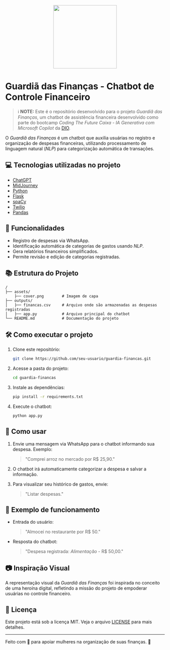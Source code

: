 <p align="center">
<img 
    src="./assets/cover.png"
    width="200"  
/>
</p>

# Guardiã das Finanças - Chatbot de Controle Financeiro

> ℹ️ **NOTE:** Este é o repositório desenvolvido para o projeto *Guardiã das Finanças*, um chatbot de assistência financeira desenvolvido como parte do bootcamp *Coding The Future Caixa - IA Generativa com Microsoft Copilot* da [DIO](https://www.dio.me/bootcamp/coding-the-future-ia-generativa-microsoft-copilot).

O *Guardiã das Finanças* é um chatbot que auxilia usuárias no registro e organização de despesas financeiras, utilizando processamento de linguagem natural (*NLP*) para categorização automática de transações.

## 💻 Tecnologias utilizadas no projeto

- [ChatGPT](https://openai.com/index/chatgpt/)
- [MidJourney](https://www.midjourney.com/home)
- [Python](https://www.python.org/)
- [Flask](https://flask.palletsprojects.com/)
- [spaCy](https://spacy.io/)
- [Twilio](https://www.twilio.com/)
- [Pandas](https://pandas.pydata.org/)

## 🚀 Funcionalidades

- Registro de despesas via WhatsApp.
- Identificação automática de categorias de gastos usando *NLP*.
- Gera relatórios financeiros simplificados.
- Permite revisão e edição de categorias registradas.

## 📚 Estrutura do Projeto

```
/
├── assets/
    ├── cover.png        # Imagem de capa
├── outputs/
│   ├── financas.csv     # Arquivo onde são armazenadas as despesas registradas
│   ├── app.py           # Arquivo principal do chatbot
└── README.md            # Documentação do projeto

```

## 🛠️ Como executar o projeto

1. Clone este repositório:
   ```sh
   git clone https://github.com/seu-usuario/guardia-financas.git
   ```
2. Acesse a pasta do projeto:
   ```sh
   cd guardia-financas
   ```
3. Instale as dependências:
   ```sh
   pip install -r requirements.txt
   ```
4. Execute o chatbot:
   ```sh
   python app.py
   ```

## 📢 Como usar

1. Envie uma mensagem via WhatsApp para o chatbot informando sua despesa. Exemplo:
   > "Comprei arroz no mercado por R$ 25,90."

2. O chatbot irá automaticamente categorizar a despesa e salvar a informação.

3. Para visualizar seu histórico de gastos, envie:
   > "Listar despesas."

## 🤖 Exemplo de funcionamento

- Entrada do usuário:
  > "Almocei no restaurante por R$ 50."

- Resposta do chatbot:
  > "Despesa registrada: *Alimentação* - R$ 50,00."

## 📷 Inspiração Visual

A representação visual da *Guardiã das Finanças* foi inspirada no conceito de uma heroína digital, refletindo a missão do projeto de empoderar usuárias no controle financeiro.

## 📜 Licença

Este projeto está sob a licença MIT. Veja o arquivo [LICENSE](LICENSE) para mais detalhes.

---

Feito com 💙 para apoiar mulheres na organização de suas finanças. 💪
